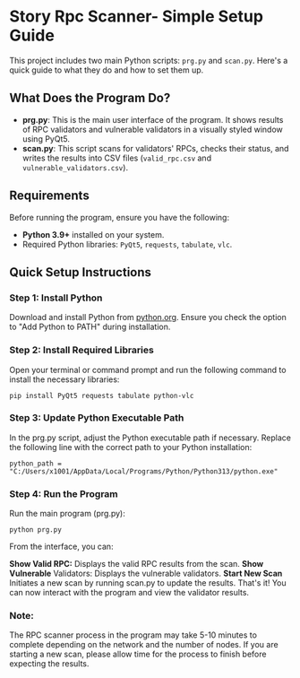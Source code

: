 # Story Rpc Scanner- Simple Setup Guide

This project includes two main Python scripts: `prg.py` and `scan.py`. Here's a quick guide to what they do and how to set them up.

## What Does the Program Do?

- **prg.py**: This is the main user interface of the program. It shows results of RPC validators and vulnerable validators in a visually styled window using PyQt5.
- **scan.py**: This script scans for validators' RPCs, checks their status, and writes the results into CSV files (`valid_rpc.csv` and `vulnerable_validators.csv`).

## Requirements

Before running the program, ensure you have the following:

- **Python 3.9+** installed on your system.
- Required Python libraries: `PyQt5`, `requests`, `tabulate`, `vlc`.

## Quick Setup Instructions

### Step 1: Install Python

Download and install Python from [python.org](https://www.python.org/downloads/). Ensure you check the option to "Add Python to PATH" during installation.

### Step 2: Install Required Libraries

Open your terminal or command prompt and run the following command to install the necessary libraries:

```
pip install PyQt5 requests tabulate python-vlc
```
### Step 3: Update Python Executable Path
In the prg.py script, adjust the Python executable path if necessary. Replace the following line with the correct path to your Python installation:
```
python_path = "C:/Users/x1001/AppData/Local/Programs/Python/Python313/python.exe"

```
### Step 4: Run the Program
Run the main program (prg.py):

```
python prg.py
```

From the interface, you can:

**Show Valid RPC:** Displays the valid RPC results from the scan.
**Show Vulnerable** Validators: Displays the vulnerable validators.
**Start New Scan** Initiates a new scan by running scan.py to update the results.
That's it! You can now interact with the program and view the validator results.


### Note:
The RPC scanner process in the program may take 5-10 minutes to complete depending on the network and the number of nodes. If you are starting a new scan, please allow time for the process to finish before expecting the results.
